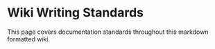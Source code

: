 # Wiki Writing Standards

This page covers documentation standards throughout this markdown formatted wiki.
